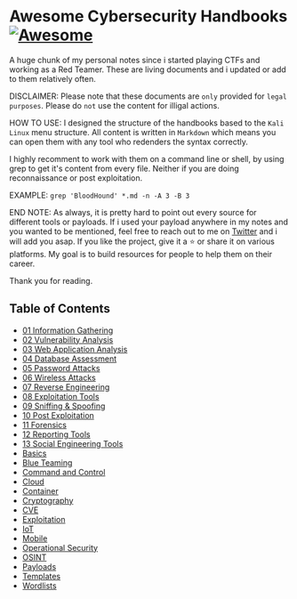 # Awesome Cybersecurity Handbooks [![Awesome](https://cdn.rawgit.com/sindresorhus/awesome/d7305f38d29fed78fa85652e3a63e154dd8e8829/media/badge.svg)](https://github.com/sindresorhus/awesome)

A huge chunk of my personal notes since i started playing CTFs and working as a Red Teamer. These are living documents and i updated or add to them relatively often.

DISCLAIMER: Please note that these documents are `only` provided for `legal purposes`. Please do `not` use the content for illigal actions.

HOW TO USE: I designed the structure of the handbooks based to the `Kali Linux` menu structure. All content is written in `Markdown` which means you can open them with any tool who redenders the syntax correctly.

I highly recomment to work with them on a command line or shell, by using grep to get it's content from every file. Neither if you are doing reconnaissance or post exploitation.

EXAMPLE: `grep 'BloodHound' *.md -n -A 3 -B 3`

END NOTE: As always, it is pretty hard to point out every source for different tools or payloads. If i used your payload anywhere in my notes and you wanted to be mentioned, feel free to reach out to me on [Twitter](https://twitter.com/syr0_) and i will add you asap. If you like the project, give it a :star: or share it on various platforms. My goal is to build resources for people to help them on their career.

Thank you for reading.

## Table of Contents

- [01 Information Gathering](https://github.com/0xsyr0/Awesome-Cybersecurity-Handbooks/blob/main/handbooks/01_information_gathering.md)
- [02 Vulnerability Analysis](https://github.com/0xsyr0/Awesome-Cybersecurity-Handbooks/blob/main/handbooks/02_vulnerability_analysis.md)
- [03 Web Application Analysis](https://github.com/0xsyr0/Awesome-Cybersecurity-Handbooks/blob/main/handbooks/03_web_application_analysis.md)
- [04 Database Assessment](https://github.com/0xsyr0/Awesome-Cybersecurity-Handbooks/blob/main/handbooks/04_database_assessment.md)
- [05 Password Attacks](https://github.com/0xsyr0/Awesome-Cybersecurity-Handbooks/blob/main/handbooks/05_password_attacks.md)
- [06 Wireless Attacks](https://github.com/0xsyr0/Awesome-Cybersecurity-Handbooks/blob/main/handbooks/06_wireless_attacks.md)
- [07 Reverse Engineering](https://github.com/0xsyr0/Awesome-Cybersecurity-Handbooks/blob/main/handbooks/07_reverse_engineering.md)
- [08 Exploitation Tools](https://github.com/0xsyr0/Awesome-Cybersecurity-Handbooks/blob/main/handbooks/08_exploitation_tools.md)
- [09 Sniffing & Spoofing](https://github.com/0xsyr0/Awesome-Cybersecurity-Handbooks/blob/main/handbooks/09_sniffing_%26_spoofing.md)
- [10 Post Exploitation](https://github.com/0xsyr0/Awesome-Cybersecurity-Handbooks/blob/main/handbooks/10_post_exploitation.md)
- [11 Forensics](https://github.com/0xsyr0/Awesome-Cybersecurity-Handbooks/blob/main/handbooks/11_forensics.md)
- [12 Reporting Tools](https://github.com/0xsyr0/Awesome-Cybersecurity-Handbooks/blob/main/handbooks/12_reporting_tools.md)
- [13 Social Engineering Tools](https://github.com/0xsyr0/Awesome-Cybersecurity-Handbooks/blob/main/handbooks/13_social_engineering_tools.md)
- [Basics](https://github.com/0xsyr0/Awesome-Cybersecurity-Handbooks/blob/main/handbooks/basics.md)
- [Blue Teaming](https://github.com/0xsyr0/Awesome-Cybersecurity-Handbooks/blob/main/handbooks/blue_teaming.md)
- [Command and Control](https://github.com/0xsyr0/Awesome-Cybersecurity-Handbooks/blob/main/handbooks/command_and_control.md)
- [Cloud](https://github.com/0xsyr0/Awesome-Cybersecurity-Handbooks/blob/main/handbooks/cloud.md)
- [Container](https://github.com/0xsyr0/Awesome-Cybersecurity-Handbooks/blob/main/handbooks/container.md)
- [Cryptography](https://github.com/0xsyr0/Awesome-Cybersecurity-Handbooks/blob/main/handbooks/cryptography.md)
- [CVE](https://github.com/0xsyr0/Awesome-Cybersecurity-Handbooks/blob/main/handbooks/cve.md)
- [Exploitation](https://github.com/0xsyr0/Awesome-Cybersecurity-Handbooks/blob/main/handbooks/exploitation.md)
- [IoT](https://github.com/0xsyr0/Awesome-Cybersecurity-Handbooks/blob/main/handbooks/iot.md)
- [Mobile](https://github.com/0xsyr0/Awesome-Cybersecurity-Handbooks/blob/main/handbooks/mobile.md)
- [Operational Security](https://github.com/0xsyr0/Awesome-Cybersecurity-Handbooks/blob/main/handbooks/operational_security.md)
- [OSINT](https://github.com/0xsyr0/Awesome-Cybersecurity-Handbooks/blob/main/handbooks/osint.md)
- [Payloads](https://github.com/0xsyr0/Awesome-Cybersecurity-Handbooks/blob/main/handbooks/payloads.md)
- [Templates](https://github.com/0xsyr0/Awesome-Cybersecurity-Handbooks/blob/main/handbooks/templates.md)
- [Wordlists](https://github.com/0xsyr0/Awesome-Cybersecurity-Handbooks/blob/main/handbooks/wordlists.md)
